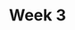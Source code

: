 ---
title: Week 3
days:
  - date: 2019-09-09
    events:
      "**Lab**{: .label } [Lab 3](http://data100.datahub.berkeley.edu/hub/user-redirect/git-sync?repo=https://github.com/DS-100/fa19&subPath=lab/lab03/) (due Sept. 11)":
      "**Vitamin**{: .label } [Vitamin 3](https://www.gradescope.com/courses/57158/assignments/240805) (due Sept. 9)":
  - date: 2019-09-10
    events:
      "Pandas I":
        "[Ch. 3](https://www.textbook.ds100.org/ch/03/pandas_intro.html)"
  - date: 2019-09-11
    events:
      "**Discussion**{: .label } Discussion 3":
  - date: 2019-09-12
    events:
      "Pandas II":
        "[Ch. 3](https://www.textbook.ds100.org/ch/03/pandas_intro.html)"
---